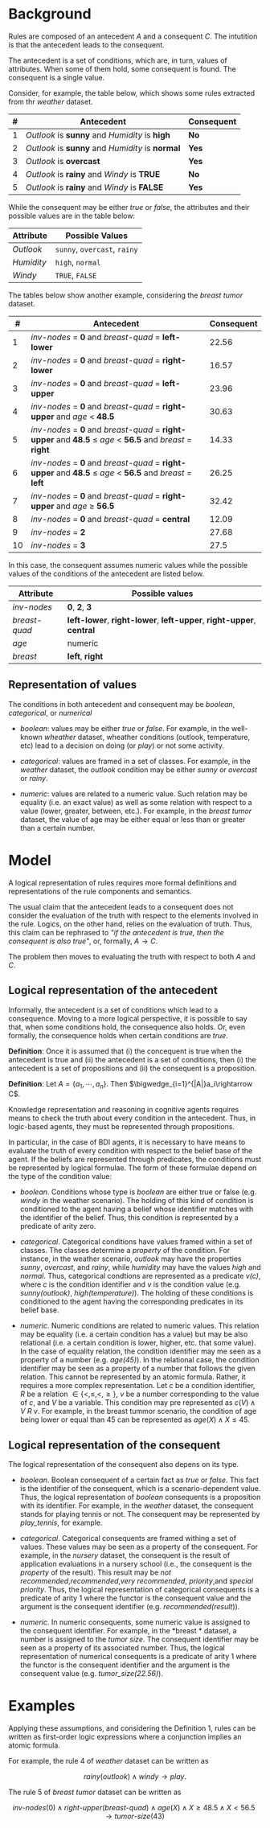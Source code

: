 
# Background

Rules are composed of an antecedent $A$ and a consequent $C$. The intutition is that the antecedent leads to the consequent.

The antecedent is a set of conditions, which are, in turn, values of attributes. When some of them hold, some consequent is found. The consequent is a single value. 


Consider, for example, the table below, which shows some rules extracted from thr *weather* dataset. 

| # | Antecedent                                                 | Consequent |
---|-------------------------------------------------------------|----------|
| 1 | *Outlook* is **sunny** and *Humidity* is **high**           | **No**   |
| 2 | *Outlook* is **sunny** and *Humidity* is **normal**         | **Yes**  |
| 3 | *Outlook* is **overcast**                                   | **Yes**  |
| 4 | *Outlook* is **rainy** and *Windy* is **TRUE**              | **No**   |
| 5 | *Outlook* is **rainy** and *Windy* is **FALSE**             | **Yes**  |


While the consequent may be either *true* or *false*, the attributes and their possible values are in the table below:

| Attribute  | Possible Values          |
|------------|---------------------------|
| *Outlook*  | `sunny`, `overcast`, `rainy` |
| *Humidity* | `high`, `normal`             |
| *Windy*    | `TRUE`, `FALSE`              |





The tables below show another example, considering the *breast tumor* dataset.

| #  | Antecedent                                                                                                       | Consequent |
| -- | ---------------------------------------------------------------------------------------------------------------- | ---------- |
| 1  | *inv-nodes* = **0** and *breast-quad* = **left-lower**                                                           | 22.56      |
| 2  | *inv-nodes* = **0** and *breast-quad* = **right-lower**                                                          | 16.57      |
| 3  | *inv-nodes* = **0** and *breast-quad* = **left-upper**                                                           | 23.96      |
| 4  | *inv-nodes* = **0** and *breast-quad* = **right-upper** and *age* < **48.5**                                     | 30.63      |
| 5  | *inv-nodes* = **0** and *breast-quad* = **right-upper** and **48.5** ≤ *age* < **56.5** and *breast* = **right** | 14.33      |
| 6  | *inv-nodes* = **0** and *breast-quad* = **right-upper** and **48.5** ≤ *age* < **56.5** and *breast* = **left**  | 26.25      |
| 7  | *inv-nodes* = **0** and *breast-quad* = **right-upper** and *age* ≥ **56.5**                                     | 32.42      |
| 8  | *inv-nodes* = **0** and *breast-quad* = **central**                                                              | 12.09      |
| 9  | *inv-nodes* = **2**                                                                                              | 27.68      |
| 10 | *inv-nodes* = **3**                                                                                              | 27.5       |


In this case, the consequent assumes numeric values while the possible values of the conditions of the antecedent are listed below.

| Attribute        | Possible values                        |
|------------------|------------------------------------------|
| *inv-nodes*     | **0**, **2**, **3**                      |
| *breast-quad*   | **left-lower**, **right-lower**, **left-upper**, **right-upper**, **central** |
| *age*           | numeric                                  |
| *breast*        | **left**, **right**                      |


## Representation of values
The conditions in both antecedent and consequent may be <em>boolean</em>, <em>categorical</em>, or <em>numerical</em>

- <em>boolean</em>: values may be either <em>true</em> or <em>false</em>. For example, in the well-known <em>wheather</em> dataset, wheather conditions (outlook, temperature, etc) lead to a decision on doing (or <em>play</em>) or not some activity.

- <em>categorical</em>: values are framed in a set of classes. For example, in the <em>weather</em> dataset, the *outlook* condition may be either *sunny* or *overcast* or *rainy*.

- <em>numeric</em>: values are related to a numeric value. Such relation may be equality (i.e. an exact value) as well as some relation with respect to a value (lower, greater, between, etc.). For example, in the <em>breast tumor</em> dataset, the value of age may be either equal or less than or greater than a certain number.


# Model
A logical representation of rules requires more formal definitions and representations of the rule components and semantics. 

The usual claim that the antecedent leads to a consequent does not consider the evaluation of the truth with respect to the elements involved in the rule. Logics, on the other hand, relies on the evaluation of truth. Thus, this claim can be rephrased to <em>"if the antecedent is true, then the consequent is also true"</em>, or, formally, $A\rightarrow C$. 

The problem then moves to evaluating the truth with respect to both $A$ and $C$.

## Logical representation of the antecedent
Informally, the antecedent is a set of conditions which lead to a consequence. Moving to a more logical perspective, it is possible to say that, when some conditions hold, the consequence also holds. Or, even formally, the consequence holds when certain conditions are <em>true</em>.

**Definition**: Once it is assumed that (i) the concequent is true when the antecedent is true and (ii) the antecedent is a set of conditions, then (i) the antecedent is a set of propositions and (ii) the consequent is a proposition.

**Definition**: Let $A=\{a_1, \cdots, a_n\}$. Then $\bigwedge_{i=1}^{|A|}a_i\rightarrow C$.

Knowledge representation and reasoning in cognitive agents requires means to check the truth about every condition in the antecedent. Thus, in logic-based agents, they must be represented through propositions. 

 In particular, in the case of BDI agents, it is necessary to have means to evaluate the truth of every condition with respect to the belief base of the agent. If the beliefs are represented through predicates, the conditions must be represented by logical formulae. The form of these formulae depend on the type of the condition value:

- *boolean*. Conditions whose type is *boolean* are either true or false (e.g. *windy* in the weather scenario). The holding of this kind of condition is conditioned to the agent having a belief whose identifier matches with the identifier of the belief. Thus, this condition is represented by a predicate of arity zero.

- *categorical*. Categorical conditions have values framed within a set of classes. The classes determine a *property* of the condition. For instance, in the weather scenario, *outlook* may have the properties *sunny*, *overcast*, and *rainy*, while *humidity* may have the values *high* and *normal*. Thus, categorical condtions are represented as a predicate *v(c)*, where *c* is the condition identifier and *v* is the condition value (e.g. *sunny(outlook)*, *high(temperature)*). The holding of these conditions is conditioned to the agent having the corresponding predicates in its belief base.

- *numeric*. Numeric conditions are related to numeric values. This relation may be equality (i.e. a certain condition has a value) but may be also relational (i.e. a certain condition is lower, higher, etc. that some value). In the case of equality relation, the condition identifier may me seen as a property of a number (e.g. *age(45)*). In the relational case, the condition identifier may be seen as a property of a number that follows the given relation. This cannot be represented by an atomic formula. Rather, it requires a more complex representation. Let $c$ be a condition identifier, $R$ be a relation $\in\{<,\leq,<,  \geq\}$, $v$ be a number corresponding to the value of $c$, and $V$ be a variable. This condition may pre represented as $c(V)\wedge V\ R\ v$. For example, in the breast tummor scenario,  the condition of age being lower or equal than 45 can be represented as $age(X)\wedge X\leq 45$.



## Logical representation of the consequent

The logical representation of the consequent also depens on its type.

- *boolean*. Boolean consequent of a certain fact as *true* or *false*. This fact is the identifier of the consequent, which is a scenario-dependent value. Thus, the logical representation of *boolean* consequents is a proposition with its identifier. For example, in the *weather* dataset, the consequent stands for playing tennis or not. The consequent may be represented by *play_tennis*, for example. 

- *categorical*. Categorical consequents are framed withing a set of values. These values may be seen as a property of the consequent. For example, in the *nursery* dataset, the consequent is the result of application evaluations in a nursery school (i.e., the consequent is the *property* of the result). This result may be *not recommended*,*recommended*,*very recommended*, *priority*,and *special priority*. Thus, the logical representation of categorical consequents is a predicate of arity 1 where the functor is the consequent value and the argument is the consequent identifier (e.g. *recommended(result*)).

- *numeric*. In numeric consequents, some numeric value is assigned to the consequent identifier. For example, in the *breast * dataset, a number is assigned to the *tumor size*. The consequent identifier may be seen as a property of its associated number. Thus, the logical representation of numerical consequents is a predicate of arity 1 where the functor is the consequent identifier and the argument is the consequent value (e.g. *tumor\_size(22.56)*). 



# Examples

Applying these assumptions, and considering the Definition 1, rules can be written as first-order logic expressions where a conjunction implies an atomic formula. 

For example, the rule 4 of *weather* dataset can be written as 

$$rainy(outlook)\wedge windy \rightarrow play.$$


The rule 5 of *breast tumor* dataset can be written as 

$$inv\text{-}nodes(0)\wedge right\text{-}upper(breast\text{-}quad) \wedge age(X) \wedge X\geq 48.5 \wedge X<56.5 \rightarrow tumor\text{-}size(43)$$

<!-- 

From Logical and
Relational Learning - pag 75

[Left-Weight <= 2), Right-Weight <= 2), Left-Distance <= 2), Right-Distance <= 2), Left-Weight <= 1),                 Left-Distance <= 1)], result(Class,R,4.0)

        $$balance.scale(Left.Weight, Right.Weight, Left.Distance, Right.Distance, Left.Weight,Left.Distance)\wedge Left.Weight\leq 2 \wedge Right.Weight\leq 2\rightarrow B$$
        

        -->
